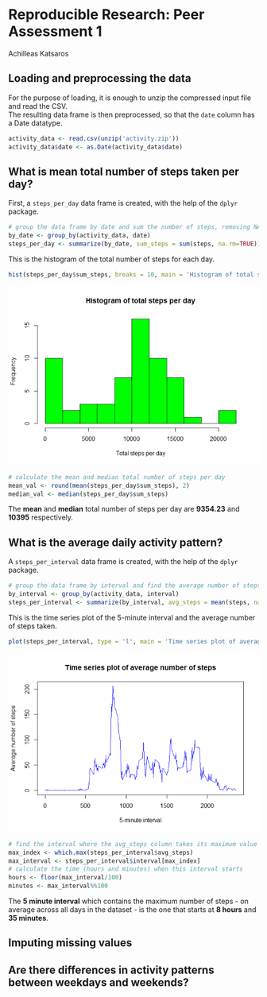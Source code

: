 # Reproducible Research: Peer Assessment 1
Achilleas Katsaros  



## Loading and preprocessing the data

For the purpose of loading, it is enough to unzip the compressed input file and read the CSV.  
The resulting data frame is then preprocessed, so that the `date` column has a Date datatype.


```r
activity_data <- read.csv(unzip('activity.zip'))
activity_data$date <- as.Date(activity_data$date)
```

## What is mean total number of steps taken per day?

First, a `steps_per_day` data frame is created, with the help of the `dplyr` package.


```r
# group the data frame by date and sum the number of steps, removing NA's
by_date <- group_by(activity_data, date)
steps_per_day <- summarize(by_date, sum_steps = sum(steps, na.rm=TRUE))
```

This is the histogram of the total number of steps for each day.


```r
hist(steps_per_day$sum_steps, breaks = 10, main = 'Histogram of total steps per day', xlab = 'Total steps per day', col = 'green')
```

![](figure/unnamed-chunk-3-1.png) 


```r
# calculate the mean and median total number of steps per day
mean_val <- round(mean(steps_per_day$sum_steps), 2)
median_val <- median(steps_per_day$sum_steps)
```

The **mean** and **median** total number of steps per day are **9354.23** and **10395** respectively.

## What is the average daily activity pattern?

A `steps_per_interval` data frame is created, with the help of the `dplyr` package.


```r
# group the data frame by interval and find the average number of steps, removing NA's
by_interval <- group_by(activity_data, interval)
steps_per_interval <- summarize(by_interval, avg_steps = mean(steps, na.rm=TRUE))
```

This is the time series plot of the 5-minute interval and the average number of steps taken.


```r
plot(steps_per_interval, type = 'l', main = 'Time series plot of average number of steps', xlab = '5-minute interval', ylab = 'Average number of steps', col = 'blue')
```

![](figure/unnamed-chunk-6-1.png) 


```r
# find the interval where the avg_steps column takes its maximum value
max_index <- which.max(steps_per_interval$avg_steps)
max_interval <- steps_per_interval$interval[max_index]
# calculate the time (hours and minutes) when this interval starts
hours <- floor(max_interval/100)
minutes <- max_interval%%100
```

The **5 minute interval** which contains the maximum number of steps - on average across all days in the dataset - is the one that starts at **8 hours** and **35 minutes**.

## Imputing missing values



## Are there differences in activity patterns between weekdays and weekends?
